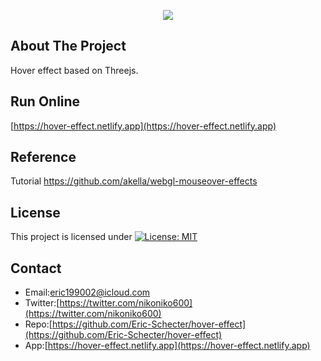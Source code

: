 <p align="center">
  <img src="./screenshot/profile.gif">
</p>

## About The Project
Hover effect based on Threejs.  

## Run Online   
[https://hover-effect.netlify.app](https://hover-effect.netlify.app) 

## Reference
Tutorial https://github.com/akella/webgl-mouseover-effects

## License
This project is licensed under [![License: MIT](https://img.shields.io/badge/License-MIT-yellow.svg)](https://opensource.org/licenses/MIT)

## Contact
* Email:[eric199002@icloud.com](eric199002@icloud.com)
* Twitter:[https://twitter.com/nikoniko600](https://twitter.com/nikoniko600)
* Repo:[https://github.com/Eric-Schecter/hover-effect](https://github.com/Eric-Schecter/hover-effect)
* App:[https://hover-effect.netlify.app](https://hover-effect.netlify.app) 